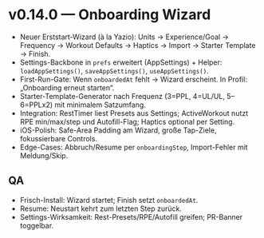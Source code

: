 
# v0.14.0 — Onboarding Wizard

- Neuer Erststart-Wizard (à la Yazio): Units → Experience/Goal → Frequency → Workout Defaults → Haptics → Import → Starter Template → Finish.
- Settings-Backbone in `prefs` erweitert (AppSettings) + Helper: `loadAppSettings()`, `saveAppSettings()`, `useAppSettings()`.
- First-Run-Gate: Wenn `onboardedAt` fehlt → Wizard erscheint. In Profil: „Onboarding erneut starten“.
- Starter-Template-Generator nach Frequenz (3=PPL, 4=UL/UL, 5–6=PPLx2) mit minimalem Satzumfang.
- Integration: RestTimer liest Presets aus Settings; ActiveWorkout nutzt RPE min/max/step und Autofill-Flag; Haptics optional per Setting.
- iOS-Polish: Safe-Area Padding am Wizard, große Tap-Ziele, fokussierbare Controls.
- Edge-Cases: Abbruch/Resume per `onboardingStep`, Import-Fehler mit Meldung/Skip.

## QA
- Frisch-Install: Wizard startet; Finish setzt `onboardedAt`.
- Resume: Neustart kehrt zum letzten Step zurück.
- Settings-Wirksamkeit: Rest-Presets/RPE/Autofill greifen; PR-Banner toggelbar.
